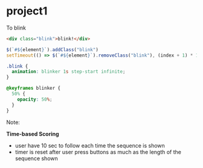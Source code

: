# project1

To blink
```html
<div class="blink">blink!</div>
```
```js
$(`#${element}`).addClass("blink")
setTimeout(() => $(`#${element}`).removeClass("blink"), (index + 1) * 1000)
```
```css
.blink {
  animation: blinker 1s step-start infinite;
}

@keyframes blinker {
  50% {
    opacity: 50%;
  }
}
```
Note:
<!-- question mark &#10068  -->


__Time-based Scoring__
- user have 10 sec to follow each time the sequence is shown 
- timer is reset after user press buttons as much as the length of the sequence shown